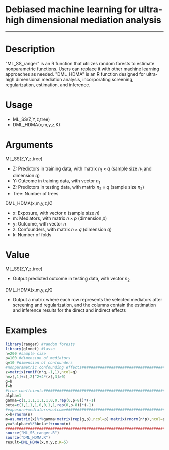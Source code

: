 # Debiased machine learning for ultra-high dimensional mediation analysis
------------------------------------------------
# Description
"ML_SS_ranger" is an R function that utilizes random forests to estimate nonparametric functions. Users can replace it with other machine learning approaches as needed. "DML_HDMA" is an R function designed for ultra-high dimensional mediation analysis, incorporating screening, regularization, estimation, and inference.

# Usage
- ML_SS(Z,Y,z,tree)
- DML_HDMA(x,m,y,z,K)
  
# Arguments
ML_SS(Z,Y,z,tree)
- Z: Predictors in training data, with matrix $n_1\times q$ (sample size $n_1$ and dimension $q$)
- Y: Outcome in training data, with vector $n_1$
- Z: Predictors in testing data, with matrix $n_2\times q$ (sample size $n_2$)
- Tree: Number of trees
  
DML_HDMA(x,m,y,z,K)
- x: Exposure, with vector $n$ (sample size $n$)
- m: Mediators, with matrix $n\times p$ (dimension $p$)
- y: Outcome, with vector $n$
- z: Confounders, with matrix $n\times q$ (dimension $q$)
- k: Number of folds

# Value
ML_SS(Z,Y,z,tree)
- Output predicted outcome in testing data, with vector $n_2$

DML_HDMA(x,m,y,z,K)
- Output a matrix where each row represents the selected mediators after screening and regularization, and the columns contain the estimation and inference results for the direct and indirect effects

# Examples
```r
library(ranger) #random forests
library(glmnet) #lasso
n=200 #sample size
p=100 #dimension of mediators
q=10 #dimension of confounders
#nonparametric confounding effects###########################################
z=matrix(runif(n*q,-1,1),ncol=q)
h=z[,1]+z[,2]^2+4*(z[,3]>0)
g=h
f=h
#true coeffcients############################################################
alpha=1
gamma=c(1,1,1,1,1,1,0,0,rep(0,p-8))*(-1)
beta=c(1,1,1,1,0,0,1,1,rep(0,p-8))*(-1)
#exposure+mediators+outcome###################################################
x=h+rnorm(n)
m=as.matrix(x)%*%gamma+matrix(rep(g,p),ncol=p)+matrix(rnorm(n*p),ncol=p)
y=x*alpha+m%*%beta+f+rnorm(n)
##############################################################################
source("ML_SS_ranger.R")
source("DML_HDMA.R")
result=DML_HDMA(x,m,y,z,K=5)
